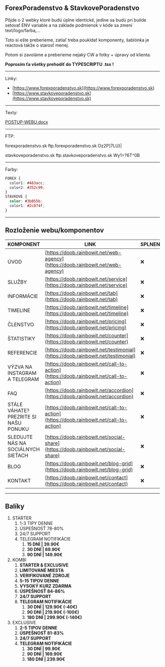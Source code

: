 ## ForexPoradenstvo & StavkovePoradenstvo

Pôjde o 2 webky ktoré budú úplne identické, jedine sa budú pri builde setovať ENV variable a na základe podmienok v kóde sa zmení text/logo/farba,…

Toto si ešte preberieme, zatiaľ treba poukldať komponenty, šablónka je reactová takže o starosť menej.

Potom si zavoláme a preberieme nejaký CW a fotky + úpravy od klienta.

**Poprosím ťa všetky prehodiť do TYPESCRIPTU .tsx !**

---

Linky:

- [https://www.forexporadenstvo.sk](https://www.forexporadenstvo.sk)
- [https://www.stavkoveporadenstvo.sk](https://www.stavkoveporadenstvo.sk)

---

Texty:

[POSTUP-WEBU.docx](https://github.com/VladimirTomko/stavky/files/10016203/POSTUP-WEBU.docx)

---

FTP:

forexporadenstvo.sk
ftp.forexporadenstvo.sk
Oz2P]7LU}|

stavkoveporadenstvo.sk
ftp.stavkoveporadenstvo.sk
Wy1=?6T^0B

---

Farby:

```css
FOREX {
  color1: #463acc;
  color2: #352c99;
}
STAVKOVE {
  color: #3b055b;
  color1: #2c074f;
}
```

---

## Rozloženie webu/komponentov

| KOMPONENT                             | LINK                                                                                   | SPLNENÉ |
| ------------------------------------- | -------------------------------------------------------------------------------------- | ------- |
| ÚVOD                                  | [https://doob.rainbowit.net/web-agency](https://doob.rainbowit.net/web-agency)         | ❌      |
| SLUŽBY                                | [https://doob.rainbowit.net/service](https://doob.rainbowit.net/service)               | ❌      |
| INFORMÁCIE                            | [https://doob.rainbowit.net/tab](https://doob.rainbowit.net/tab)                       | ❌      |
| TIMELINE                              | [https://doob.rainbowit.net/timeline](https://doob.rainbowit.net/timeline)             | ❌      |
| ČLENSTVO                              | [https://doob.rainbowit.net/pricing](https://doob.rainbowit.net/pricing)               | ❌      |
| ŠTATISTIKY                            | [https://doob.rainbowit.net/counter](https://doob.rainbowit.net/counter)               | ❌      |
| REFERENCIE                            | [https://doob.rainbowit.net/testimonial](https://doob.rainbowit.net/testimonial)       | ❌      |
| VÝZVA NA INSTAGRAM A TELEGRAM         | [https://doob.rainbowit.net/call-to-action](https://doob.rainbowit.net/call-to-action) | ❌      |
| FAQ                                   | [https://doob.rainbowit.net/accordion](https://doob.rainbowit.net/accordion)           | ❌      |
| STÁLE VÁHATE? PREZRITE SI NAŠU PONUKU | [https://doob.rainbowit.net/call-to-action](https://doob.rainbowit.net/call-to-action) | ❌      |
| SLEDUJTE NÁS NA SOCIÁLNYCH SIEŤACH    | [https://doob.rainbowit.net/social-share](https://doob.rainbowit.net/social-share)     | ❌      |
| BLOG                                  | [https://doob.rainbowit.net/blog-grid](https://doob.rainbowit.net/blog-grid)           | ❌      |
| KONTAKT                               | [https://doob.rainbowit.net/contact](https://doob.rainbowit.net/contact)               | ❌      |

---

## Balíky

1.  STARTER
    1.  1-3 TIPY DENNE
    2.  ÚSPEŠNOSŤ 78-80%
    3.  24/7 SUPPORT
    4.  TELEGRAM NOTIFIKÁCIE
        1.  **15 DNÍ | 39.90€**
        2.  **30 DNÍ | 69.90€**
        3.  **90 DNÍ | 149.90€**
2.  KOMBI
    1.  **STARTER & EXCLUSIVE**
    2.  **LIMITOVANÉ MIESTA**
    3.  **VERIFIKOVANÉ ZDROJE**
    4.  **5-15 TIPOV DENNE**
    5.  **VYSOKÝ KURZ ZDARMA**
    6.  **ÚSPEŠNOSŤ 84-86%**
    7.  **24/7 SUPPORT**
    8.  **TELEGRAM NOTIFIKÁCIE**
        1.  **30 DNÍ | 129.90€ (-40€)**
        2.  **90 DNÍ | 219.90€ (-100€)**
        3.  **180 DNÍ | 299.90€ (-140€)**
3.  EXCLUSIVE
    1.  **2-5 TIPOV DENNE**
    2.  **ÚSPEŠNOSŤ 81-83%**
    3.  **24/7 SUPPORT**
    4.  **TELEGRAM NOTIFIKÁCIE**
        1.  **30 DNÍ | 99.90€**
        2.  **90 DNÍ | 169.90€**
        3.  **180 DNÍ | 239.90€**
